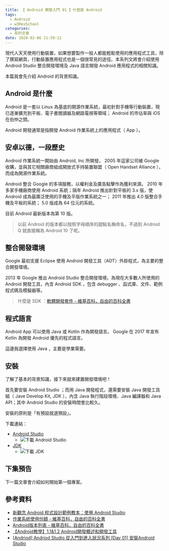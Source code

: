 ```yaml
---
title: 【 Android 開發入門 01 】什麼是 Android
tags:
  - Android
  - w3HexSchool
categories:
  - 系列文章
date: 2020-02-06 21:59:12
---
```


現代人天天使用行動裝置，如果想要製作一般人都能輕鬆使用的應用程式工具，除了撰寫網頁，行動裝置應用程式也是一個很常見的途徑。本系列文將會介紹使用 Android Studio 整合開發環境及 Java 語言開發 Android 應用程式的相關知識。

本篇我會先介紹 Android 的背景知識。

<!-- more -->

## Android 是什麼

Android 是一套以 Linux 為基底的開源作業系統，最初針對手機等行動裝置，現已逐漸擴充到平板、電子書閱讀器及網路電視等領域； Android 的市佔率與 iOS 在伯仲之間。

Android 開發通常是指開發 Android 作業系統上的應用程式（ App ）。

## 安卓以德，一段歷史

Android 作業系統一開始由 Android, Inc 所開發， 2005 年這家公司被 Google 收購，並與其它相關廠商組成開放式手持裝置聯盟（ Open Handset Alliance ），而成為開源作業系統。

Android 整合 Google 的多項服務，以權利金及廣告點擊作為獲利來源。 2010 年多家手機廠商使用 Android 系統；隔年 Android 推出針對平板的 3.x 版，使 Android 成為最廣泛使用的手機及平版作業系統之一； 2011 年推出 4.0 版整合手機及平板的系統； 5.0 版成為 64 位元的系統。

目前 Android 最新版本為第 10 版。

> 以前 Android 的版本都以按照字母順序的甜點名稱命名，不過到 Android Q 就直接稱為 Android 10 了呢。

## 整合開發環境

Google 最初支援 Eclipse 使用 Android 開發工具（ADT）外掛程式，為主要的整合開發環境。

2013 年 Google 推出 Android Studio 整合開發環境，為現在大多數人所使用的 Android 開發工具，內含 Android SDK ，包含 debugger 、函式庫、文件、範例程式碼及模擬器等。

> 什麼是 SDK ：[軟體開發套件 - 維基百科，自由的百科全書](https://zh.wikipedia.org/wiki/%E8%BD%AF%E4%BB%B6%E5%BC%80%E5%8F%91%E5%B7%A5%E5%85%B7%E5%8C%85)

## 程式語言

Android App 可以使用 Java 或 Kotlin 作為開發語言。 Google 在 2017 年宣布 Kotlin 為開發 Android 優先的程式語言。

這邊我選擇使用 Java ，主要是學業需要。

## 安裝

了解了基本的背景知識，接下來就來建置開發環境吧！

首先要安裝 Android Studio ；而用 Java 開發程式，還需要安裝 Java 開發工具組（ Jave Develop Kit, JDK ），內含 Java 執行階段環境、Java 編譯器和 Java API；其中 Android Studio 的安裝時間會比較久。

安裝的原則是「有預設就選預設」。

下載連結：
* [Android Studio](https://developer.android.com/studio)
  * ![下載 Android Studio](01.png)
* [JDK](https://www.oracle.com/technetwork/java/javase/downloads/index.html)
  * ![下載 JDK](02.png)

## 下集預告

下一篇文章會介紹如何開始第一個專案。

## 參考資料

* [新觀念 Android 程式設計範例教本：使用 Android Studio](https://www.flag.com.tw/books/product_s/F5772)
* [作業系統使用份額 - 維基百科，自由的百科全書](https://zh.wikipedia.org/zh-tw/%E6%93%8D%E4%BD%9C%E7%B3%BB%E7%BB%9F%E4%BD%BF%E7%94%A8%E4%BB%BD%E9%A2%9D)
* [Android版本列表 - 維基百科，自由的百科全書](https://zh.wikipedia.org/wiki/Android%E7%89%88%E6%9C%AC%E5%88%97%E8%A1%A8)
* [【Android教學】1.1&1.2 Android開發概述和開發工具](https://youtu.be/sehxt5wbsgM)
* [[Andriod] Andriod Studio 從入門到進入狀況系列 [Day 01] 安裝Android Studio](https://ithelp.ithome.com.tw/articles/10200176)

